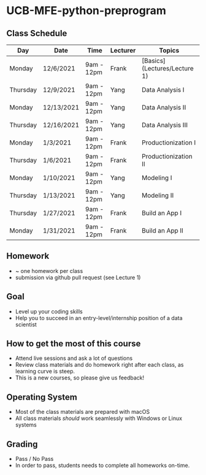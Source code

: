 # UCB-MFE-python-preprogram


## Class Schedule
| Day      | Date       | Time       | Lecturer | Topics            | 
| -------- | ---------- | ---------- | ----- | -------------------- |
| Monday   | 12/6/2021  | 9am - 12pm | Frank | [Basics](Lectures/Lecture 1) |
| Thursday | 12/9/2021  | 9am - 12pm | Yang  | Data Analysis I      |
| Monday   | 12/13/2021 | 9am - 12pm | Yang  | Data Analysis II     |
| Thursday | 12/16/2021 | 9am - 12pm | Yang  | Data Analysis III    |
| Monday   | 1/3/2021   | 9am - 12pm | Frank | Productionization I  |
| Thursday | 1/6/2021   | 9am - 12pm | Frank | Productionization II |
| Monday   | 1/10/2021  | 9am - 12pm | Yang  | Modeling I           |
| Thursday | 1/13/2021  | 9am - 12pm | Yang  | Modeling II          |
| Thursday | 1/27/2021  | 9am - 12pm | Frank | Build an App I       |
| Monday   | 1/31/2021  | 9am - 12pm | Frank | Build an App II      |

## Homework
- ~ one homework per class
- submission via github pull request (see Lecture 1)

## Goal
- Level up your coding skills
- Help you to succeed in an entry-level/internship position of a data scientist

## How to get the most of this course
- Attend live sessions and ask a lot of questions
- Review class materials and do homework right after each class, as learning curve is steep.
- This is a new courses, so please give us feedback!

## Operating System
- Most of the class materials are prepared with macOS 
- All class materials _should_ work seamlessly with Windows or Linux systems


## Grading
- Pass / No Pass
- In order to pass, students needs to complete all homeworks on-time. 